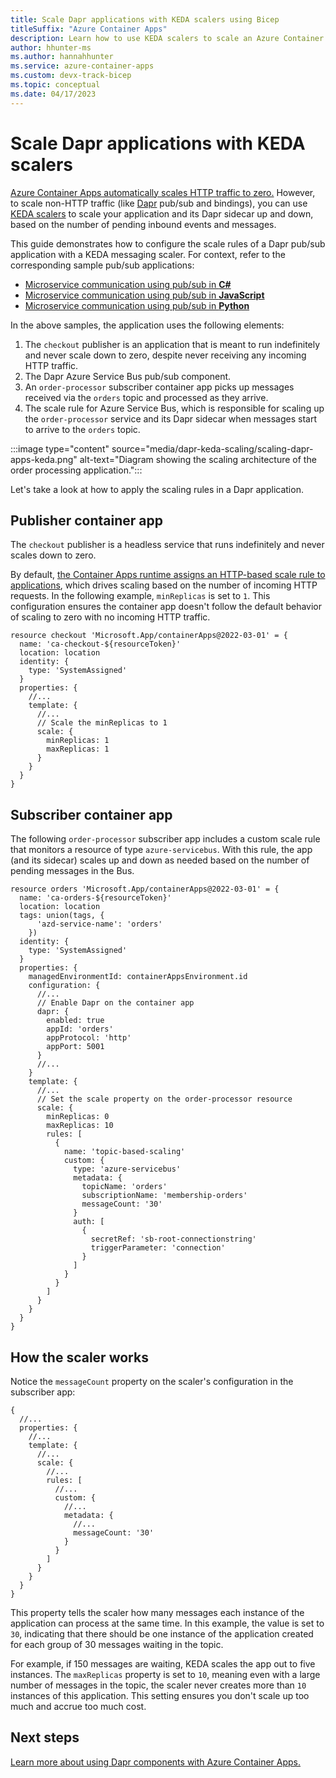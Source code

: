 ```yaml
---
title: Scale Dapr applications with KEDA scalers using Bicep
titleSuffix: "Azure Container Apps"
description: Learn how to use KEDA scalers to scale an Azure Container App and its Dapr sidecar. 
author: hhunter-ms
ms.author: hannahhunter
ms.service: azure-container-apps
ms.custom: devx-track-bicep
ms.topic: conceptual 
ms.date: 04/17/2023
---
```


# Scale Dapr applications with KEDA scalers

[Azure Container Apps automatically scales HTTP traffic to zero.](./scale-app.md) However, to scale non-HTTP traffic (like [Dapr](https://docs.dapr.io/) pub/sub and bindings), you can use [KEDA scalers](https://keda.sh/) to scale your application and its Dapr sidecar up and down, based on the number of pending inbound events and messages. 

This guide demonstrates how to configure the scale rules of a Dapr pub/sub application with a KEDA messaging scaler. For context, refer to the corresponding sample pub/sub applications:
- [Microservice communication using pub/sub in **C#**](https://github.com/Azure-Samples/pubsub-dapr-csharp-servicebus)
- [Microservice communication using pub/sub in **JavaScript**](https://github.com/Azure-Samples/pubsub-dapr-nodejs-servicebus)
- [Microservice communication using pub/sub in **Python**](https://github.com/Azure-Samples/pubsub-dapr-python-servicebus)


In the above samples, the application uses the following elements:
1. The `checkout` publisher is an application that is meant to run indefinitely and never scale down to zero, despite never receiving any incoming HTTP traffic.
1. The Dapr Azure Service Bus pub/sub component.
1. An `order-processor` subscriber container app picks up messages received via the `orders` topic and processed as they arrive.
1. The scale rule for Azure Service Bus, which is responsible for scaling up the `order-processor` service and its Dapr sidecar when messages start to arrive to the `orders` topic.

:::image type="content" source="media/dapr-keda-scaling/scaling-dapr-apps-keda.png" alt-text="Diagram showing the scaling architecture of the order processing application.":::

Let's take a look at how to apply the scaling rules in a Dapr application.

## Publisher container app

The `checkout` publisher is a headless service that runs indefinitely and never scales down to zero. 

By default, [the Container Apps runtime assigns an HTTP-based scale rule to applications](./scale-app.md), which drives scaling based on the number of incoming HTTP requests. In the following example, `minReplicas` is set to `1`. This configuration ensures the container app doesn't follow the default behavior of scaling to zero with no incoming HTTP traffic. 

```bicep
resource checkout 'Microsoft.App/containerApps@2022-03-01' = {
  name: 'ca-checkout-${resourceToken}'
  location: location
  identity: {
    type: 'SystemAssigned'
  }
  properties: {
    //...
    template: {
      //...
      // Scale the minReplicas to 1
      scale: {
        minReplicas: 1
        maxReplicas: 1
      }
    }
  }
}
```

## Subscriber container app

The following `order-processor` subscriber app includes a custom scale rule that monitors a resource of type `azure-servicebus`. With this rule, the app (and its sidecar) scales up and down as needed based on the number of pending messages in the Bus.

```bicep
resource orders 'Microsoft.App/containerApps@2022-03-01' = {
  name: 'ca-orders-${resourceToken}'
  location: location
  tags: union(tags, {
      'azd-service-name': 'orders'
    })
  identity: {
    type: 'SystemAssigned'
  }
  properties: {
    managedEnvironmentId: containerAppsEnvironment.id
    configuration: {
      //...
      // Enable Dapr on the container app
      dapr: {
        enabled: true
        appId: 'orders'
        appProtocol: 'http'
        appPort: 5001
      }
      //...
    }
    template: {
      //...
      // Set the scale property on the order-processor resource
      scale: {
        minReplicas: 0
        maxReplicas: 10
        rules: [
          {
            name: 'topic-based-scaling'
            custom: {
              type: 'azure-servicebus'
              metadata: {
                topicName: 'orders'
                subscriptionName: 'membership-orders'
                messageCount: '30'
              }
              auth: [
                {
                  secretRef: 'sb-root-connectionstring'
                  triggerParameter: 'connection'
                }
              ]
            }
          }
        ]
      }
    }
  }
}
```

## How the scaler works

Notice the `messageCount` property on the scaler's configuration in the subscriber app:

```bicep
{
  //...
  properties: {
    //...
    template: {
      //...
      scale: {
        //...
        rules: [
          //...
          custom: {
            //...
            metadata: {
              //...
              messageCount: '30'
            }
          }
        ]
      }
    }
  }
}
```

This property tells the scaler how many messages each instance of the application can process at the same time. In this example, the value is set to `30`, indicating that there should be one instance of the application created for each group of 30 messages waiting in the topic.

For example, if 150 messages are waiting, KEDA scales the app out to five instances. The `maxReplicas` property is set to `10`, meaning even with a large number of messages in the topic, the scaler never creates more than `10` instances of this application. This setting ensures you don't scale up too much and accrue too much cost.

## Next steps

[Learn more about using Dapr components with Azure Container Apps.](./dapr-overview.md)
